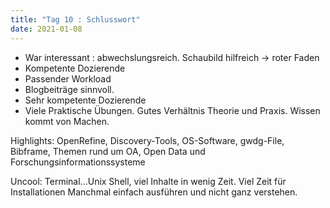 ```yaml
---
title: "Tag 10 : Schlusswort"
date: 2021-01-08
---
```


- War interessant : abwechslungsreich.
Schaubild hilfreich -> roter Faden
- Kompetente Dozierende
- Passender Workload
- Blogbeiträge sinnvoll.
- Sehr kompetente Dozierende
- Viele Praktische Übungen. Gutes Verhältnis Theorie und Praxis. Wissen kommt von Machen.

Highlights: OpenRefine, Discovery-Tools, OS-Software, gwdg-File, Bibframe, Themen rund um OA, Open Data und Forschungsinformationssysteme

Uncool: Terminal...Unix Shell, viel Inhalte in wenig Zeit. Viel Zeit für Installationen Manchmal einfach ausführen und nicht ganz verstehen.


